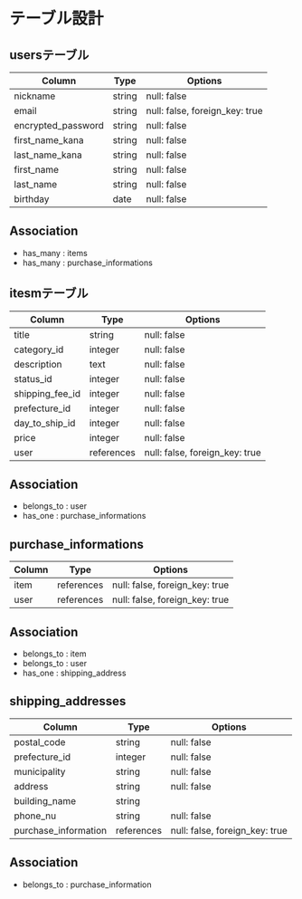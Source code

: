 # テーブル設計


## usersテーブル

| Column               | Type       | Options                        |
| -------------------- | ---------- | ------------------------------ |
| nickname             | string     | null: false                    |
| email                | string     | null: false, foreign_key: true |
| encrypted_password   | string     | null: false                    |
| first_name_kana      | string     | null: false                    |
| last_name_kana       | string     | null: false                    |
| first_name           | string     | null: false                    | 
| last_name            | string     | null: false                    |
| birthday             | date       | null: false                    |

## Association

- has_many : items
- has_many : purchase_informations


## itesmテーブル

| Column         | Type       | Options                         |
| -------------- | ---------- | ------------------------------- |
| title          | string     | null: false                     |
| category_id    | integer    | null: false                     |
| description    | text       | null: false                     |
| status_id      | integer    | null: false                     |
| shipping_fee_id| integer    | null: false                     |
| prefecture_id  | integer    | null: false                     |
| day_to_ship_id | integer    | null: false                     |
| price          | integer    | null: false                     |
| user           | references | null: false, foreign_key: true  |

## Association

- belongs_to : user
- has_one : purchase_informations



## purchase_informations

| Column        | Type       | Options                       |
| ------------- | ---------- | ----------------------------- |
| item          | references | null: false, foreign_key: true|
| user          | references | null: false, foreign_key: true|

## Association

- belongs_to : item
- belongs_to : user
- has_one : shipping_address



## shipping_addresses

| Column                | Type       | Options                        |
| --------------------- | ---------- | ------------------------------ |
| postal_code           | string     | null: false                    |
| prefecture_id         | integer    | null: false                    |
| municipality          | string     | null: false                    |
| address               | string     | null: false                    |
| building_name         | string     |                                |
| phone_nu              | string     | null: false                    |
| purchase_information  | references | null: false, foreign_key: true |

## Association

- belongs_to : purchase_information

